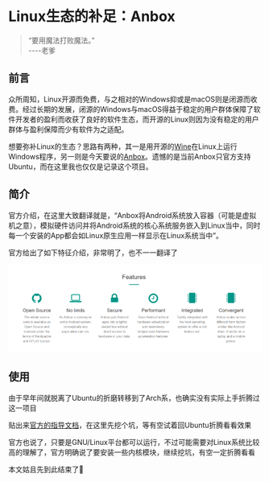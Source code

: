 # Linux生态的补足：Anbox

>“要用魔法打败魔法。”  
----老爹

## 前言

众所周知，Linux开源而免费，与之相对的Windows抑或是macOS则是闭源而收费。经过长期的发展，闭源的Windows与macOS得益于稳定的用户群体保障了软件开发者的盈利而收获了良好的软件生态，而开源的Linux则因为没有稳定的用户群体与盈利保障而少有软件为之适配。

想要弥补Linux的生态？思路有两种，其一是用开源的[Wine](https://www.winehq.org/)在Linux上运行Windows程序，另一则是今天要说的[Anbox](https://github.com/anbox/anbox)。遗憾的是当前Anbox只官方支持Ubuntu，而在这里我也仅仅是记录这个项目。

## 简介

官方介绍，在这里大致翻译就是，“Anbox将Android系统放入容器（可能是虚拟机之意），模拟硬件访问并将Android系统的核心系统服务嵌入到Linux当中，同时每一个安装的App都会如Linux原生应用一样显示在Linux系统当中”。

官方给出了如下特征介绍，非常明了，也不一一翻译了

![feature](./img/feature.png)

## 使用

由于早年间就脱离了Ubuntu的折磨转移到了Arch系，也确实没有实际上手折腾过这一项目

贴出来[官方的指导文档](https://docs.anbox.io/index.html)，在这里先挖个坑，等有空试着回Ubuntu折腾看看效果

官方也说了，只要是GNU/Linux平台都可以运行，不过可能需要对Linux系统比较高的理解了，官方明确说了要安装一些内核模块，继续挖坑，有空一定折腾看看

本文姑且先到此结束了🤣
